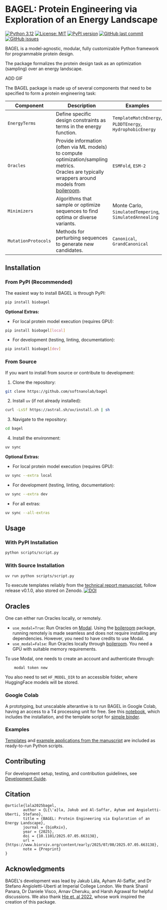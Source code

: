 # BAGEL: Protein Engineering via Exploration of an Energy Landscape

[![Python 3.12](https://img.shields.io/badge/python-3.12-blue.svg)](https://www.python.org/downloads/)
[![License: MIT](https://img.shields.io/badge/License-MIT-yellow.svg)](https://opensource.org/licenses/MIT)
[![PyPI version](https://img.shields.io/pypi/v/biobagel.svg)](https://pypi.org/project/biobagel/)
[![GitHub last commit](https://img.shields.io/github/last-commit/softnanolab/bagel.svg)](https://github.com/softnanolab/bagel/commits/main)
[![GitHub issues](https://img.shields.io/github/issues/softnanolab/bagel.svg)](https://github.com/softnanolab/bagel/issues)

BAGEL is a model-agnostic, modular, fully customizable Python framework for programmable protein design.

The package formalizes the protein design task as an optimization (sampling) over an energy landscape.

ADD GIF


The BAGEL package is made up of several components that need to be specified to form a protein engineering task:

| **Component**      | **Description**                                                                                      | **Examples**                                         |
|--------------------|------------------------------------------------------------------------------------------------------|------------------------------------------------------|
| `EnergyTerms`      | Define specific design constraints as terms in the energy function.                                  | `TemplateMatchEnergy`, `PLDDTEnergy`, `HydrophobicEnergy` |
| `Oracles`          | Provide information (often via ML models) to compute optimization/sampling metrics.<br>Oracles are typically wrappers around models from [boileroom](https://github.com/softnanolab/boileroom). | `ESMFold`, `ESM-2`                                   |
| `Minimizers`       | Algorithms that sample or optimize sequences to find optima or diverse variants.                     | Monte Carlo, `SimulatedTempering`, `SimulatedAnnealing` |
| `MutationProtocols`| Methods for perturbing sequences to generate new candidates.                                         | `Canonical`, `GrandCanonical`                            |

## Installation

### From PyPI (Recommended)

The easiest way to install BAGEL is through PyPI:

```bash
pip install biobagel
```

**Optional Extras:**

- For local protein model execution (requires GPU):
```bash
pip install biobagel[local]
```

- For development (testing, linting, documentation):
```bash
pip install biobagel[dev]
```

### From Source

If you want to install from source or contribute to development:

1. Clone the repository:

```bash
git clone https://github.com/softnanolab/bagel
```

2. Install `uv` (if not already installed):

```bash
curl -LsSf https://astral.sh/uv/install.sh | sh
```

3. Navigate to the repository:

```bash
cd bagel
```

4. Install the environment:

```bash
uv sync
```

**Optional Extras:**

- For local protein model execution (requires GPU):
```bash
uv sync --extra local
```

- For development (testing, linting, documentation):
```bash
uv sync --extra dev
```

- For all extras:
```bash
uv sync --all-extras
```


## Usage

### With PyPI Installation

```bash
python scripts/script.py
```

### With Source Installation

```bash
uv run python scripts/script.py
```

To execute templates reliably from the [technical report manuscript](https://www.biorxiv.org/content/10.1101/2025.07.05.663138v1), follow release v0.1.0, also stored on Zenodo.
[![DOI](https://zenodo.org/badge/968747892.svg)](https://doi.org/10.5281/zenodo.15808838)

## Oracles
One can either run Oracles locally, or remotely.

- `use_modal=True`: Run Oracles on [Modal](www.modal.com). Using the [boileroom](https://pypi.org/project/boileroom) package, running remotely is made seamless and does not require installing any dependencies. However, you need to have credits to use Modal.
- `use_modal=False`: Run Oracles locally through [boileroom](https://pypi.org/project/boileroom). You need a GPU with suitable memory requirements.

To use Modal, one needs to create an account and authenticate through:

        modal token new

You also need to set `HF_MODEL_DIR` to an accessible folder, where HuggingFace models will be stored.

### Google Colab
A prototyping, but unscalable alterantive is to run BAGEL in Google Colab, having an access to a T4 processing unit for free. See this [notebook](https://colab.research.google.com/drive/1dtX8j6t5VhSed4iiqSrjM35DyPSFE1yF?usp=sharing), which includes the installation, and the template script for [simple binder](scripts/binders/simple_binder.py).

### Examples
[Templates](scripts/) and [example applications from the manuscript](scripts/technical-report/) are included as ready-to-run Python scripts.

## Contributing

For development setup, testing, and contribution guidelines, see [Development Guide](docs/development.md).

## Citation
```
@article{lala2025bagel,
        author = {L{\'a}la, Jakub and Al-Saffar, Ayham and Angioletti-Uberti, Stefano},
        title = {BAGEL: Protein Engineering via Exploration of an Energy Landscape},
        journal = {bioRxiv},
        year = {2025},
        doi = {10.1101/2025.07.05.663138},
        url = {https://www.biorxiv.org/content/early/2025/07/08/2025.07.05.663138},
        note = {Preprint}
}
```

## Acknowledgments
BAGEL's development was lead by Jakub Lála, Ayham Al-Saffar, and Dr Stefano Angioletti-Uberti at Imperial College London. 
We thank Shanil Panara, Dr Daniele Visco, Arnav Cheruku, and Harsh Agrawal for helpful discussions.
We also thank [Hie et. al 2022](https://doi.org/10.1101/2022.12.21.521526), whose work inspired the creation of this package.